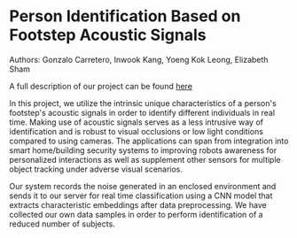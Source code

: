# Person Identification Based on Footstep Acoustic Signals

Authors: Gonzalo Carretero, Inwook Kang, Yoeng Kok Leong, Elizabeth Sham

A full description of our project can be found [here](docs/COMP4531Project.pdf)

In this project, we utilize the intrinsic unique characteristics of a person's footstep's acoustic
signals in order to identify different individuals in real time. Making use of acoustic signals
serves as a less intrusive way of identification and is robust to visual occlusions or low light
conditions compared to using cameras. The applications can span from integration into smart
home/building security systems to improving robots awareness for personalized interactions
as well as supplement other sensors for multiple object tracking under adverse visual
scenarios.

Our system records the noise generated in an enclosed environment and sends it to our server
for real time classification using a CNN model that extracts characteristic embeddings after data preprocessing. We have collected our own data samples in
order to perform identification of a reduced number of subjects.
